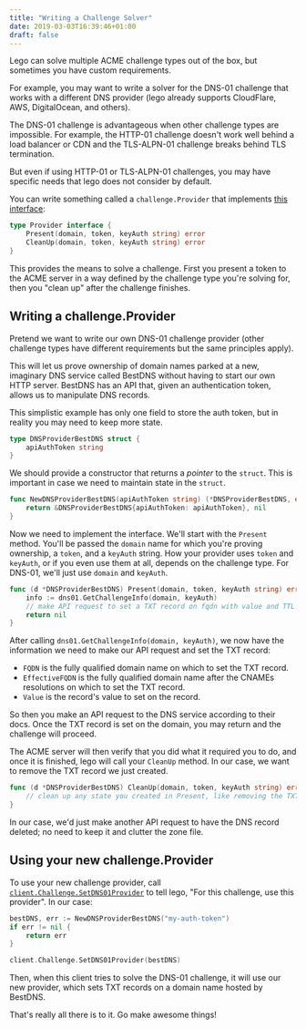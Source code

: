 ```yaml
---
title: "Writing a Challenge Solver"
date: 2019-03-03T16:39:46+01:00
draft: false
---
```


Lego can solve multiple ACME challenge types out of the box, but sometimes you have custom requirements.

<!--more-->

For example, you may want to write a solver for the DNS-01 challenge that works with a different DNS provider (lego already supports CloudFlare, AWS, DigitalOcean, and others).

The DNS-01 challenge is advantageous when other challenge types are impossible.
For example, the HTTP-01 challenge doesn't work well behind a load balancer or CDN and the TLS-ALPN-01 challenge breaks behind TLS termination.

But even if using HTTP-01 or TLS-ALPN-01 challenges, you may have specific needs that lego does not consider by default.

You can write something called a `challenge.Provider` that implements [this interface](https://pkg.go.dev/github.com/evertrust/lego/v4/challenge#Provider):

```go
type Provider interface {
	Present(domain, token, keyAuth string) error
	CleanUp(domain, token, keyAuth string) error
}
```

This provides the means to solve a challenge.
First you present a token to the ACME server in a way defined by the challenge type you're solving for, then you "clean up" after the challenge finishes.

## Writing a challenge.Provider

Pretend we want to write our own DNS-01 challenge provider (other challenge types have different requirements but the same principles apply).

This will let us prove ownership of domain names parked at a new, imaginary DNS service called BestDNS without having to start our own HTTP server.
BestDNS has an API that, given an authentication token, allows us to manipulate DNS records.

This simplistic example has only one field to store the auth token, but in reality you may need to keep more state.

```go
type DNSProviderBestDNS struct {
	apiAuthToken string
}
```

We should provide a constructor that returns a *pointer* to the `struct`.
This is important in case we need to maintain state in the `struct`.

```go
func NewDNSProviderBestDNS(apiAuthToken string) (*DNSProviderBestDNS, error) {
	return &DNSProviderBestDNS{apiAuthToken: apiAuthToken}, nil
}
```

Now we need to implement the interface.
We'll start with the `Present` method.
You'll be passed the `domain` name for which you're proving ownership, a `token`, and a `keyAuth` string.
How your provider uses `token` and `keyAuth`, or if you even use them at all, depends on the challenge type.
For DNS-01, we'll just use `domain` and `keyAuth`.

```go
func (d *DNSProviderBestDNS) Present(domain, token, keyAuth string) error {
    info := dns01.GetChallengeInfo(domain, keyAuth)
    // make API request to set a TXT record on fqdn with value and TTL
    return nil
}
```

After calling `dns01.GetChallengeInfo(domain, keyAuth)`, we now have the information we need to make our API request and set the TXT record:
- `FQDN` is the fully qualified domain name on which to set the TXT record.
- `EffectiveFQDN` is the fully qualified domain name after the CNAMEs resolutions on which to set the TXT record.
- `Value` is the record's value to set on the record.

So then you make an API request to the DNS service according to their docs.
Once the TXT record is set on the domain, you may return and the challenge will proceed.

The ACME server will then verify that you did what it required you to do, and once it is finished, lego will call your `CleanUp` method.
In our case, we want to remove the TXT record we just created.

```go
func (d *DNSProviderBestDNS) CleanUp(domain, token, keyAuth string) error {
    // clean up any state you created in Present, like removing the TXT record
}
```

In our case, we'd just make another API request to have the DNS record deleted; no need to keep it and clutter the zone file.

## Using your new challenge.Provider

To use your new challenge provider, call [`client.Challenge.SetDNS01Provider`](https://pkg.go.dev/github.com/evertrust/lego/v4/challenge/resolver#SolverManager.SetDNS01Provider) to tell lego, "For this challenge, use this provider".
In our case:

```go
bestDNS, err := NewDNSProviderBestDNS("my-auth-token")
if err != nil {
    return err
}

client.Challenge.SetDNS01Provider(bestDNS)
```

Then, when this client tries to solve the DNS-01 challenge, it will use our new provider, which sets TXT records on a domain name hosted by BestDNS.

That's really all there is to it.
Go make awesome things!
